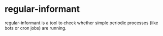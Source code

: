 # regular-informant
regular-informant is a tool to check whether simple periodic processes (like bots or cron jobs) are running.
